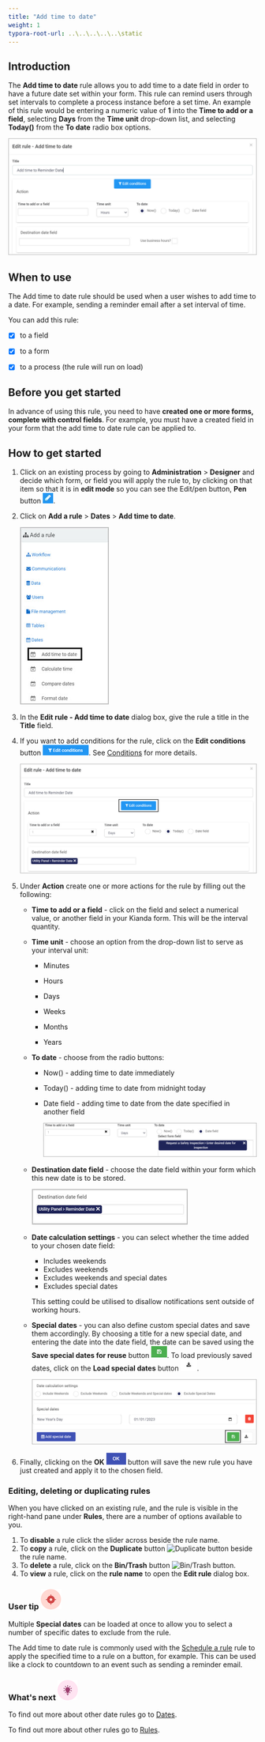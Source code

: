 ```yaml
---
title: "Add time to date"
weight: 1
typora-root-url: ..\..\..\..\..\static
---
```




## Introduction

The **Add time to date** rule allows you to add time to a date field in order to have a future date set within your form. This rule can remind users through set intervals to complete a process instance before a set time. An example of this rule would be entering a numeric value of **1** into the **Time to add or a field**, selecting **Days** from the **Time unit** drop-down list, and selecting **Today()** from the **To date** radio box options.

![Date rules add time to date screen](/images/date-rules-add-time-to-date-screen.jpg)



## When to use

The Add time to date rule should be used when a user wishes to add time to a date. For example, sending a reminder email after a set interval of time.

 

You can add this rule:

- [x] to a field
- [x] to a form 
- [x] to a process (the rule will run on load)



## Before you get started

In advance of using this rule, you need to have **created one or more forms, complete with control fields**. For example, you must have a created field in your form that the add time to date rule can be applied to.

 



## How to get started

1. Click on an existing process by going to **Administration** > **Designer** and decide which form, or field you will apply the rule to, by clicking on that item so that it is in **edit mode** so you can see the Edit/pen button, **Pen** button ![Pen button](/images/penicon.png).

2. Click on **Add a rule** > **Dates** > **Add time to date**.

    ![Date rules selected](/images/date-rules-selected.jpg)

    

3. In the **Edit rule - Add time to date** dialog box, give the rule a title in the **Title** field.

4. If you want to add conditions for the rule, click on the **Edit conditions** button ![Edit conditions button](/images/editconditions.png). See [Conditions](/docs/platform/rules/general/add-conditions/) for more details.

   ![Date rules edit conditions](/images/date-rules-add-time-to-date-screen-conditions.jpg)

5. Under **Action** create one or more actions for the rule by filling out the following:

   * **Time to add or a field** - click on the field and select a numerical value, or another field in your Kianda form. This will be the interval quantity.

   * **Time unit** - choose an option from the drop-down list to serve as your interval unit:

     * Minutes

     * Hours

     * Days

     * Weeks

     * Months

     * Years

   * **To date** - choose from the radio buttons:

     * Now() - adding time to date immediately

     * Today() - adding time to date from midnight today

     * Date field -  adding time to date from the date specified in another field

       ![Date rules select time](/images/date-rules-add-time-to-date-select-time.jpg)

     

   * **Destination date field** - choose the date field within your form which this new date is to be stored. 

     ![Date rules destination date field](/images/date-rules-add-time-to-date-destination.jpg)

   * **Date calculation settings** - you can select whether the time added to your chosen date field:

     * Includes weekends
     * Excludes weekends
     * Excludes weekends and special dates
     * Excludes special dates 
   
     This setting could be utilised to disallow notifications sent outside of working hours.
   
   * **Special dates** - you can also define custom special dates and save them accordingly. By choosing a title for a new special date, and entering the date into the date field, the date can be saved using the **Save special dates for reuse** button ![Date rules save special date button](/images/save-special-date-btn.jpg). To load previously saved dates, click on the **Load special dates** button ![Date rules load special date button](/images/load-special-date-btn.jpg). 
   
     ![Date rules special dates](/images/date-rules-add-time-to-date-calculations.jpg)

6. Finally, clicking on the **OK** ![OK button](/images/ok.png) button will save the new rule you have just created and apply it to the chosen field.





### Editing, deleting or duplicating rules

When you have clicked on an existing rule, and the rule is visible in the right-hand pane under **Rules**, there are a number of options available to you.

1. To **disable** a rule click the slider across beside the rule name.
2. To **copy** a rule, click on the **Duplicate** button ![Duplicate button](https://docs.kianda.com/images/duplicate-button.jpg) beside the rule name.
3. To **delete** a rule, click on the **Bin/Trash** button ![Bin/Trash button](https://docs.kianda.com/images/bin.png).
4. To **view** a rule, click on the **rule name** to open the **Edit rule** dialog box.



### User tip ![Target icon](/images/05.png) ###

Multiple **Special dates** can be loaded at once to allow you to select a number of specific dates to exclude from the rule.

The Add time to date rule is commonly used with the [Schedule a rule](/docs/platform/rules/workflow/schedule-a-rule/) rule to apply the specified time to a rule on a button, for example. This can be used like a clock to countdown to an event such as sending a reminder email.



### What's next  ![Idea icon](/images/18.png) ###

To find out more about other date rules go to [Dates](/docs/platform/rules/dates/).

To find out more about other rules go to [Rules](/docs/platform/rules/).
